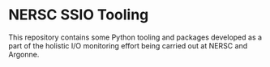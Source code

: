 NERSC SSIO Tooling
================================================================================

This repository contains some Python tooling and packages developed as a part of
the holistic I/O monitoring effort being carried out at NERSC and Argonne.
